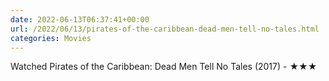 ```yaml
---
date: 2022-06-13T06:37:41+00:00
url: /2022/06/13/pirates-of-the-caribbean-dead-men-tell-no-tales.html
categories: Movies
---
```

Watched Pirates of the Caribbean: Dead Men Tell No Tales (2017) - ★★★




